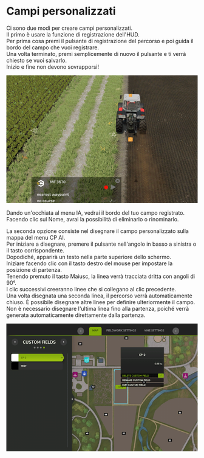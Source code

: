 # Campi personalizzati

  
Ci sono due modi per creare campi personalizzati.  
Il primo è usare la funzione di registrazione dell'HUD.  
Per prima cosa premi il pulsante di registrazione del percorso e poi guida il bordo del campo che vuoi registrare.  
Una volta terminato, premi semplicemente di nuovo il pulsante e ti verrà chiesto se vuoi salvarlo.  
Inizio e fine non devono sovrapporsi!  


![Image](../assets/images/recordcustomhelp_0_0_765_510.png)

  
Dando un'occhiata al menu IA, vedrai il bordo del tuo campo registrato.  
Facendo clic sul Nome, avrai la possibilità di eliminarlo o rinominarlo.  


  
La seconda opzione consiste nel disegnare il campo personalizzato sulla mappa del menu CP AI.  
Per iniziare a disegnare, premere il pulsante nell'angolo in basso a sinistra o il tasto corrispondente.  
Dopodiché, apparirà un testo nella parte superiore dello schermo.  
Iniziare facendo clic con il tasto destro del mouse per impostare la posizione di partenza.  
Tenendo premuto il tasto Maiusc, la linea verrà tracciata dritta con angoli di 90°.  
I clic successivi creeranno linee che si collegano al clic precedente.  
Una volta disegnata una seconda linea, il percorso verrà automaticamente chiuso. È possibile disegnare altre linee per definire ulteriormente il campo.  
Non è necessario disegnare l'ultima linea fino alla partenza, poiché verrà generata automaticamente direttamente dalla partenza.  


![Image](../assets/images/customfield_0_0_765_510.png)

